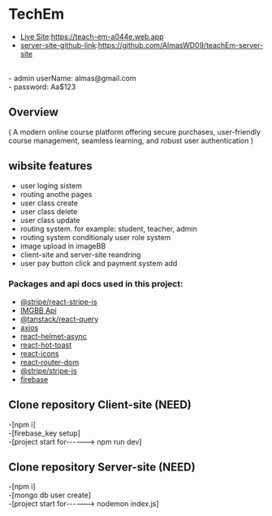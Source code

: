 
# TechEm

- [Live Site](url):https://teach-em-a044e.web.app
- [server-site-github-link](url):https://github.com/AlmasWD09/teachEm-server-site
<br/>
- admin userName: almas@gmail.com
<br/>
- password: Aa$123

## Overview
(
    A modern online course platform offering secure purchases, user-friendly course management, seamless learning, and robust user authentication
)

## wibsite features
- user loging sistem
- routing anothe pages
- user class create
- user class delete
- user class update
- routing system. for example: student, teacher, admin
- routing system conditionaly user role system
- image upload in imageBB
- client-site and server-site reandring
- user pay button click and payment system add

  




### Packages and api docs used in this project:
- [@stripe/react-stripe-js](https://www.npmjs.com/package/@stripe/react-stripe-js)
- [IMGBB Api](https://api.imgbb.com/)
- [@tanstack/react-query](https://www.npmjs.com/package/@tanstack/react-query)
- [axios](https://www.npmjs.com/package/axios)
- [react-helmet-async](https://www.npmjs.com/package/react-helmet-async)
- [react-hot-toast](https://www.npmjs.com/package/react-hot-toast)
- [react-icons](https://www.npmjs.com/package/react-icons)
- [react-router-dom](https://www.npmjs.com/package/react-router-dom)
- [@stripe/stripe-js](https://www.npmjs.com/package/@stripe/stripe-js)
- [firebase](https://www.npmjs.com/package/firebase)

## Clone repository Client-site (NEED)
-[npm i]
<br/>
-[firebase_key setup]
<br/>
-[project start for------> npm run dev]

## Clone repository Server-site (NEED)
-[npm i]
<br/>
-[mongo db user create]
<br/>
-[project start for------> nodemon index.js]